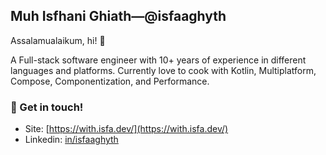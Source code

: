 ## Muh Isfhani Ghiath—@isfaaghyth

Assalamualaikum, hi! 👋

A Full-stack software engineer with 10+ years of experience in different languages and platforms. Currently love to cook with Kotlin, Multiplatform, Compose, Componentization, and Performance.

### 💬 Get in touch!
- Site: [https://with.isfa.dev/](https://with.isfa.dev/)
- Linkedin: [in/isfaaghyth](https://linkedin.com/in/isfaaghyth)
